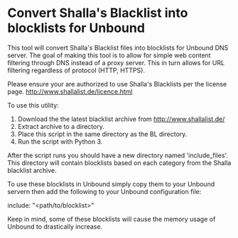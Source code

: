 # Convert Shalla's Blacklist into blocklists for Unbound
This tool will convert Shalla's Blacklist files into blocklists for Unbound DNS server. The goal of making this tool is to allow for simple web content filtering 
through DNS instead of a proxy server. This in turn allows for URL filtering regardless of protocol (HTTP, HTTPS).

Please ensure your are authorized to use Shalla's Blacklists per the license page.  http://www.shallalist.de/licence.html

To use this utility: 
1. Download the the latest blacklist archive from http://www.shallalist.de/
2. Extract archive to a directory.
3. Place this script in the same directory as the BL directory.
4. Run the script with Python 3.

After the script runs you should have a new directory named 'include_files'. 
This directory will contain blocklists based on each category from the Shalla blacklist archive.

To use these blocklists in Unbound simply copy them to your Unbound servern then add the following to your Unbound configuration file:

include: "<path/to/blocklist>"

Keep in mind, some of these blocklists will cause the memory usage of Unbound to drastically increase.

